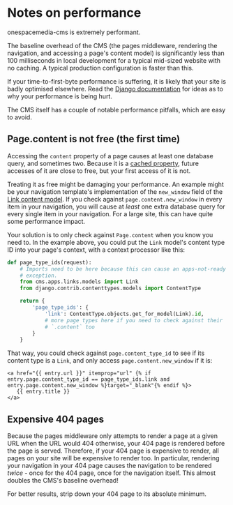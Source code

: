 # Notes on performance

onespacemedia-cms is extremely performant.

The baseline overhead of the CMS (the pages middleware, rendering the navigation, and accessing a page's content model) is significantly less than 100 milliseconds in local development for a typical mid-sized website with no caching.
A typical production configuration is faster than this.

If your time-to-first-byte performance is suffering, it is likely that your site is badly optimised elsewhere.
Read the [Django documentation](https://docs.djangoproject.com/en/dev/topics/performance/) for ideas as to why your performance is being hurt.

The CMS itself has a couple of notable performance pitfalls, which are easy to avoid.

## Page.content is not free (the first time)

Accessing the `content` property of a page causes at least one database query, and sometimes two.
Because it is a [cached property](https://docs.djangoproject.com/en/dev/ref/utils/#django.utils.functional.cached_property),
future accesses of it are close to free, but your first access of it is not.

Treating it as free might be damaging your performance.
An example might be your navigation template's implementation of the `new_window` field of the [Link content model](links-app.md).
If you check against `page.content.new_window` in every item in your navigation, you will cause at _least_ one extra database query for every single item in your navigation.
For a large site, this can have quite some performance impact.

Your solution is to only check against `Page.content` when you know you need to.
In the example above, you could put the `Link` model's content type ID into your page's context, with a context processor like this:

```python
def page_type_ids(request):
    # Imports need to be here because this can cause an apps-not-ready
    # exception.
    from cms.apps.links.models import Link
    from django.contrib.contenttypes.models import ContentType

    return {
        'page_type_ids': {
            'link': ContentType.objects.get_for_model(Link).id,
            # more page types here if you need to check against their
            # `.content` too
        }
    }
```

That way, you could check against `page.content_type_id` to see if its content type is a `Link`, and only access `page.content.new_window` if it is:

```
<a href="{{ entry.url }}" itemprop="url" {% if entry.page.content_type_id == page_type_ids.link and entry.page.content.new_window %}target="_blank"{% endif %}>
   {{ entry.title }}
</a>
```

## Expensive 404 pages

Because the pages middleware only attempts to render a page at a given URL when the URL would 404 otherwise, your 404 page is rendered before the page is served.
Therefore, if your 404 page is expensive to render, all pages on your site will be expensive to render too.
In particular, rendering your navigation in your 404 page causes the navigation to be rendered _twice_ - once for the 404 page, once for the navigation itself. This almost doubles the CMS's baseline overhead!

For better results, strip down your 404 page to its absolute minimum.
